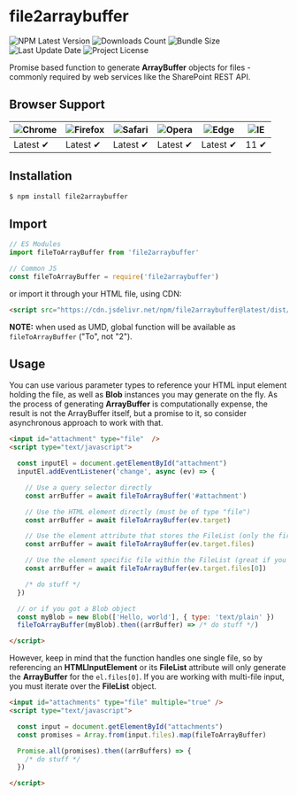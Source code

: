 # file2arraybuffer

![NPM Latest Version](https://img.shields.io/npm/v/file2arraybuffer)
![Downloads Count](https://img.shields.io/npm/dm/file2arraybuffer.svg)
![Bundle Size](https://packagephobia.now.sh/badge?p=file2arraybuffer)
![Last Update Date](https://img.shields.io/github/last-commit/juliolmuller/file2arraybuffer-js)
![Project License](https://img.shields.io/github/license/juliolmuller/file2arraybuffer-js)

Promise based function to generate **ArrayBuffer** objects for files - commonly required by web services like the SharePoint REST API.

## Browser Support

![Chrome](https://raw.github.com/alrra/browser-logos/master/src/chrome/chrome_48x48.png) | ![Firefox](https://raw.github.com/alrra/browser-logos/master/src/firefox/firefox_48x48.png) | ![Safari](https://raw.github.com/alrra/browser-logos/master/src/safari/safari_48x48.png) | ![Opera](https://raw.github.com/alrra/browser-logos/master/src/opera/opera_48x48.png) | ![Edge](https://raw.github.com/alrra/browser-logos/master/src/edge/edge_48x48.png) | ![IE](https://raw.github.com/alrra/browser-logos/master/src/archive/internet-explorer_9-11/internet-explorer_9-11_48x48.png) |
--- | --- | --- | --- | --- | --- |
Latest ✔ | Latest ✔ | Latest ✔ | Latest ✔ | Latest ✔ | 11 ✔ |

## Installation

```bash
$ npm install file2arraybuffer
```

## Import

```js
// ES Modules
import fileToArrayBuffer from 'file2arraybuffer'

// Common JS
const fileToArrayBuffer = require('file2arraybuffer')
```

or import it through your HTML file, using CDN:

```html
<script src="https://cdn.jsdelivr.net/npm/file2arraybuffer@latest/dist/to-arraybuffer.min.js"></script>
```

**NOTE:** when used as UMD, global function will be available as `fileToArrayBuffer` ("To", not "2").

## Usage

You can use various parameter types to reference your HTML input element holding the file, as well as **Blob** instances you may generate on the fly. As the process of generating **ArrayBuffer** is computationally expense, the result is not the ArrayBuffer itself, but a promise to it, so consider asynchronous approach to work with that.

```html
<input id="attachment" type="file"  />
<script type="text/javascript">

  const inputEl = document.getElementById("attachment")
  inputEl.addEventListener('change', async (ev) => {

    // Use a query selector directly
    const arrBuffer = await fileToArrayBuffer('#attachment')

    // Use the HTML element directly (must be of type "file")
    const arrBuffer = await fileToArrayBuffer(ev.target)

    // Use the element attribute that stores the FileList (only the first one will be converted)
    const arrBuffer = await fileToArrayBuffer(ev.target.files)

    // Use the element specific file within the FileList (great if you have a multi-file input)
    const arrBuffer = await fileToArrayBuffer(ev.target.files[0])

    /* do stuff */
  })

  // or if you got a Blob object
  const myBlob = new Blob(['Hello, world'], { type: 'text/plain' })
  fileToArrayBuffer(myBlob).then((arrBuffer) => /* do stuff */)

</script>
```

However, keep in mind that the function handles one single file, so by referencing an **HTMLInputElement** or its **FileList** attribute will only generate the **ArrayBuffer** for the `el.files[0]`. If you are working with multi-file input, you must iterate over the **FileList** object.

```html
<input id="attachments" type="file" multiple="true" />
<script type="text/javascript">

  const input = document.getElementById("attachments")
  const promises = Array.from(input.files).map(fileToArrayBuffer)

  Promise.all(promises).then((arrBuffers) => {
    /* do stuff */
  })

</script>
```
